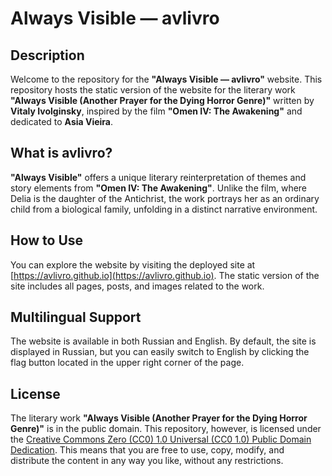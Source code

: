 # Always Visible — avlivro

## Description

Welcome to the repository for the **"Always Visible — avlivro"** website. This repository hosts the static version of the website for the literary work **"Always Visible (Another Prayer for the Dying Horror Genre)"** written by **Vitaly Ivolginsky**, inspired by the film **"Omen IV: The Awakening"** and dedicated to **Asia Vieira**.

## What is avlivro?

**"Always Visible"** offers a unique literary reinterpretation of themes and story elements from **"Omen IV: The Awakening"**. Unlike the film, where Delia is the daughter of the Antichrist, the work portrays her as an ordinary child from a biological family, unfolding in a distinct narrative environment.

## How to Use

You can explore the website by visiting the deployed site at [https://avlivro.github.io](https://avlivro.github.io). The static version of the site includes all pages, posts, and images related to the work.

## Multilingual Support

The website is available in both Russian and English. By default, the site is displayed in Russian, but you can easily switch to English by clicking the flag button located in the upper right corner of the page.

## License

The literary work **"Always Visible (Another Prayer for the Dying Horror Genre)"** is in the public domain. This repository, however, is licensed under the [Creative Commons Zero (CC0) 1.0 Universal (CC0 1.0) Public Domain Dedication](https://creativecommons.org/publicdomain/zero/1.0/). This means that you are free to use, copy, modify, and distribute the content in any way you like, without any restrictions.
